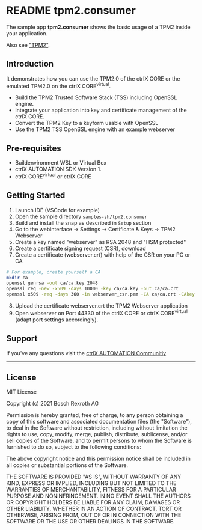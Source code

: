 # README tpm2.consumer

The sample app __tpm2.consumer__ shows the basic usage of a TPM2 inside your application.

Also see ["TPM2"](./../tpm2.md).

## Introduction

It demonstrates how you can use the TPM2.0 of the ctrlX CORE or the emulated TPM2.0 on the ctrlX CORE<sup>virtual</sup>.

* Build the TPM2 Trusted Software Stack (TSS) including OpenSSL engine.
* Integrate your application into key and certificate management of the ctrlX CORE.
* Convert the TPM2 Key to a keyform usable with OpenSSL
* Use the TPM2 TSS OpenSSL engine with an example webserver

## Pre-requisites

* Buildenvironment WSL or Virtual Box
* ctrlX AUTOMATION SDK Version 1.
* ctrlX CORE<sup>virtual</sup> or ctrlX CORE

## Getting Started

1. Launch IDE (VSCode for example)
2. Open the sample directory `samples-sh/tpm2.consumer`
3. Build and install the snap as described in `Setup` section
4. Go to the webinterface -> Settings -> Certificate & Keys -> TPM2 Webserver
5. Create a key named "webserver" as RSA 2048 and "HSM protected"
6. Create a certificate signing request (CSR), download
7. Create a certificate (webserver.crt) with help of the CSR on your PC or CA
```bash
# For example, create yourself a CA
mkdir ca
openssl genrsa -out ca/ca.key 2048
openssl req -new -x509 -days 10000 -key ca/ca.key -out ca/ca.crt
openssl x509 -req -days 360 -in webserver_csr.pem -CA ca/ca.crt -CAkey ca/ca.key -CAcreateserial -out webserver.crt -sha256
```
8. Upload the certificate webserver.crt the TPM2 Webserver application
9. Open webserver on Port 44330 of the ctrlX CORE or ctrlX CORE<sup>virtual</sup> (adapt port settings accordingly).

## Support

If you've any questions visit the [ctrlX AUTOMATION Communitiy](https://developer.community.boschrexroth.com/)

___

## License

MIT License

Copyright (c) 2021 Bosch Rexroth AG

Permission is hereby granted, free of charge, to any person obtaining a copy
of this software and associated documentation files (the "Software"), to deal
in the Software without restriction, including without limitation the rights
to use, copy, modify, merge, publish, distribute, sublicense, and/or sell
copies of the Software, and to permit persons to whom the Software is
furnished to do so, subject to the following conditions:

The above copyright notice and this permission notice shall be included in all
copies or substantial portions of the Software.

THE SOFTWARE IS PROVIDED "AS IS", WITHOUT WARRANTY OF ANY KIND, EXPRESS OR
IMPLIED, INCLUDING BUT NOT LIMITED TO THE WARRANTIES OF MERCHANTABILITY,
FITNESS FOR A PARTICULAR PURPOSE AND NONINFRINGEMENT. IN NO EVENT SHALL THE
AUTHORS OR COPYRIGHT HOLDERS BE LIABLE FOR ANY CLAIM, DAMAGES OR OTHER
LIABILITY, WHETHER IN AN ACTION OF CONTRACT, TORT OR OTHERWISE, ARISING FROM,
OUT OF OR IN CONNECTION WITH THE SOFTWARE OR THE USE OR OTHER DEALINGS IN THE
SOFTWARE.
